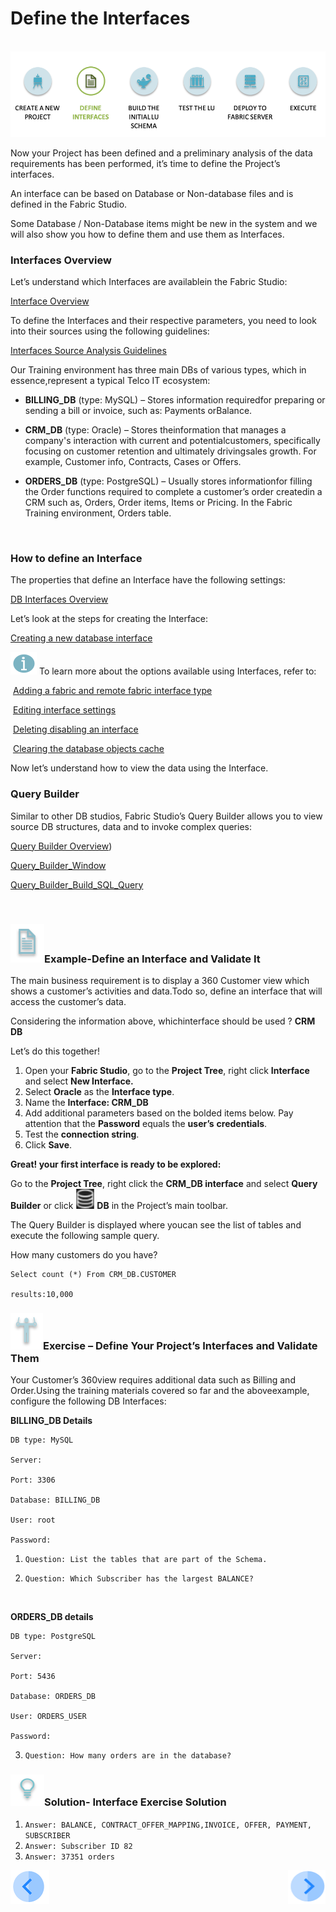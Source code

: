 #   Define the Interfaces

​                                                     ![](/academy/03_fabric_basic_LU/images/fabric_main_flow_03.png)

Now your Project has been defined and a preliminary analysis of the data requirements has been performed, it’s time to define the Project’s interfaces. 

 An interface can be based on Database or Non-database files and is defined in the Fabric Studio. 

 Some Database / Non-Database items might be new in the system and we will also show you how to define them and use them as Interfaces.

 

### Interfaces Overview

Let’s understand which Interfaces are availablein the Fabric Studio:

[Interface Overview](/articles/05_DB_interfaces/01_interfaces_overview.md)

To define the Interfaces and their respective parameters, you need to look into their sources using the following guidelines:

[Interfaces Source Analysis Guidelines](/articles/05_DB_interfaces/02_interfaces_source_analysis_guidelines.md)

Our Training environment has three main DBs of various types, which in essence,represent a typical Telco IT ecosystem:

-  **BILLING_DB** (type: MySQL) – Stores information requiredfor preparing or sending a bill or invoice, such as: Payments orBalance. 

- **CRM_DB** (type: Oracle) – Stores theinformation that manages a company's interaction with current and potentialcustomers, specifically focusing on customer retention and ultimately drivingsales growth. For example, Customer info, Contracts, Cases or Offers.

- **ORDERS_DB** (type: PostgreSQL) – Usually stores informationfor filling the Order functions required to complete a customer’s order createdin a CRM such as, Orders, Order items, Items or Pricing. In the Fabric Training environment, Orders table. 

  ​

### How to define an Interface

The properties that define an Interface have the following settings:

[DB Interfaces Overview](/articles/05_DB_interfaces/03_DB_interfaces_overview.md)

Let’s look at the steps for creating the Interface:

 [Creating a new database interface](/articles/05_DB_interfaces/04_creating_a_new_database_interface.md)

 

![](/academy/03_fabric_basic_LU/images/information.png) To learn more about the options available using Interfaces, refer to:

​	[Adding a fabric and remote fabric interface type](/articles/05_DB_interfaces/05_adding_a_fabric_and_remote_fabric_interface_type.md)

​	[Editing interface settings](/articles/05_DB_interfaces/06_editing_interface_settings.md)

​	[Deleting disabling an interface](/articles/05_DB_interfaces/07_deleting_disabling_an_interface.md)

​	[Clearing the database objects cache](/articles/05_DB_interfaces/08_clearing_the_database_objects_cache.md)



 Now let’s understand how to view the data using the Interface.

### Query Builder

Similar to other DB studios, Fabric Studio’s Query Builder allows you to view source DB structures, data and to invoke complex queries:

[Query Builder Overview](/articles/11_query_builder/01_query_builder_overview.md))

<!--Once loaded to Git: 11_1 Query Builder Overview-->

[Query_Builder_Window]()

<!--Once loaded to Git: 11_2 Query_Builder_Window-->

[Query_Builder_Build_SQL_Query]()

<!--Once loaded to Git: 11_3 Query_Builder_Build_SQL_Query-->

​       

### ![](/academy/03_fabric_basic_LU/images/example.png)Example-Define an Interface and Validate It

The main business requirement is to display a 360 Customer view which shows a customer’s activities and data.Todo so, define an interface that will access the customer’s data.

Considering the information above, whichinterface should be used ? **CRM DB**

 Let’s do this together!

1. Open your **Fabric Studio**, go to the **Project Tree**, right click **Interface** and select **New Interface.**
2. Select **Oracle** as the **Interface type**.
3. Name the **Interface: CRM_DB**
4. Add additional parameters based on the bolded items below. Pay attention that the **Password** equals the **user’s** **credentials**.
5. Test the **connection string**.
6. Click **Save**.

**Great!  your first interface is ready to be explored:**

Go to the **Project Tree**, right click the **CRM_DB interface** and select **Query Builder** or click ![](/academy/03_fabric_basic_LU/images/DBicon.png)  **DB**  in the Project’s main toolbar. 

The Query Builder is displayed where youcan see the list of tables and execute the following sample query.

How many customers do you have?

```
Select count (*) From CRM_DB.CUSTOMER

results:10,000
```

 

###  ![](/academy/03_fabric_basic_LU/images/Exercise.png)Exercise – Define Your Project’s Interfaces and Validate Them

 Your Customer’s 360view requires additional data such as Billing and Order.Using the training materials covered so far and the aboveexample, configure the following DB Interfaces:

 **BILLING_DB Details**

```
DB type: MySQL

Server: 

Port: 3306

Database: BILLING_DB

User: root

Password: 
```

1. `Question: List the tables that are part of the Schema.`

2. `Question: Which Subscriber has the largest BALANCE?`

   ​

 **ORDERS_DB details**

```
DB type: PostgreSQL

Server: 

Port: 5436

Database: ORDERS_DB

User: ORDERS_USER

Password: 
```



3. `Question: How many orders are in the database?` 

 

### ![](/academy/03_fabric_basic_LU/images/Solution.png)Solution- Interface Exercise Solution

1. `Answer: BALANCE, CONTRACT_OFFER_MAPPING,INVOICE, OFFER, PAYMENT, SUBSCRIBER`
2. `Answer: Subscriber ID 82`
3. `Answer: 37351 orders`


[![Previous](/articles/images/Previous.png)](/academy/03_fabric_basic_LU/02_create_a_fabric_project.md)[<img align="right" width="60" height="54" src="/articles/images/Next.png">](/academy/03_fabric_basic_LU/05_LU_flow.md)


